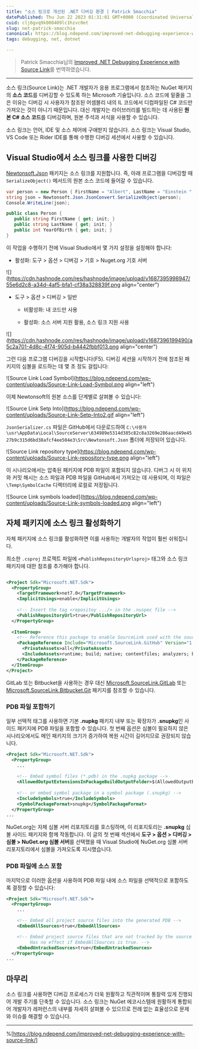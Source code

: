 ```yaml
---
title: "소스 링크로 개선된 .NET 디버깅 환경 | Patrick Smacchia"
datePublished: Thu Jun 22 2023 01:31:01 GMT+0000 (Coordinated Universal Time)
cuid: clj6gvq9k000409lc1hzvc0et
slug: net-patrick-smacchia
canonical: https://blog.ndepend.com/improved-net-debugging-experience-with-source-link/
tags: debugging, net, dotnet

---
```


> Patrick Smacchia님의 [Improved .NET Debugging Experience with Source Link](https://blog.ndepend.com/improved-net-debugging-experience-with-source-link/)를 번역하였습니다.

---

소스 링크(Source Link)는 .NET 개발자가 응용 프로그램에서 참조하는 NuGet 패키지의 **소스 코드**를 디버깅할 수 있도록 하는 Microsoft 기술입니다. 소스 코드에 밑줄을 그은 이유는 디버깅 시 사용자가 참조된 어셈블리 내의 IL 코드에서 디컴파일된 C# 코드만 가져오는 것이 아니기 때문입니다. 대신 개발자는 라이브러리를 빌드하는 데 사용된 **원본 C# 소스 코드**를 디버깅하며, 원본 주석과 서식을 사용할 수 있습니다.

소스 링크는 언어, IDE 및 소스 제어에 구애받지 않습니다. 소스 링크는 Visual Studio, VS Code 또는 Rider IDE를 통해 수행한 디버깅 세션에서 사용할 수 있습니다.

## Visual Studio에서 소스 링크를 사용한 디버깅

[Newtonsoft.Json](https://www.nuget.org/packages/Newtonsoft.Json/) 패키지는 소스 링크를 지원합니다. 즉, 아래 프로그램을 디버깅할 때 `SerializeObject()` 메서드의 원본 소스 코드에 들어갈 수 있습니다.

```csharp
var person = new Person { FirstName = "Albert", LastName = "Einstein ", YearOfBirth = 1879 };
string json = Newtonsoft.Json.JsonConvert.SerializeObject(person);
Console.WriteLine(json);

public class Person {
   public string FirstName { get; init; }
   public string LastName { get; init; }
   public int YearOfBirth { get; init; }
}
```

이 작업을 수행하기 전에 Visual Studio에서 몇 가지 설정을 설정해야 합니다:

* 활성화: 도구 &gt; 옵션 &gt; 디버깅 &gt; 기호 &gt; Nuget.org 기호 서버
    

![](https://cdn.hashnode.com/res/hashnode/image/upload/v1687395998947/55e6d2c8-a34d-4af5-bfa1-cf38a328839f.png align="center")

* 도구 &gt; 옵션 &gt; 디버깅 &gt; 일반
    
    * 비활성화: 내 코드만 사용
        
    * 활성화: 소스 서버 지원 활용, 소스 링크 지원 사용
        

![](https://cdn.hashnode.com/res/hashnode/image/upload/v1687396199490/a5c2a701-4d8c-4f74-905d-b4442fbbf013.png align="center")

그런 다음 프로그램 디버깅을 시작합니다(F5). 디버깅 세션을 시작하기 전에 참조된 패키지의 심볼을 로드하는 데 몇 초 정도 걸립니다:

![Source Link Load Symbol](https://blog.ndepend.com/wp-content/uploads/Source-Link-Load-Symbol.png align="left")

이제 Newtonsoft의 원본 소스를 단계별로 살펴볼 수 있습니다:

![Source Link Setp Into](https://blog.ndepend.com/wp-content/uploads/Source-Link-Setp-Into2.gif align="left")

`JsonSerializer.cs` 파일은 GitHub에서 다운로드하여 `C:\사용자\usr\AppData\Local\SourceServer\634989e5314d385c82c8a3269e286aacd49e4527b9c315d6bd38afcf4ee504e3\Src\Newtonsoft.Json` 폴더에 저장되어 있습니다.

![Source Link repository type](https://blog.ndepend.com/wp-content/uploads/Source-Link-repository-type.png align="left")

이 시나리오에서는 압축된 패키지에 PDB 파일이 포함되지 않습니다. 디버그 시 이 위치와 커밋 해시는 소스 파일과 PDB 파일을 GitHub에서 가져오는 데 사용되며, 이 파일은 `\Temp\SymbolCache` 디렉터리에 로컬로 저장됩니다.

![Source Link symbols loaded](https://blog.ndepend.com/wp-content/uploads/Source-Link-symbols-loaded.png align="left")

## 자체 패키지에 소스 링크 활성화하기

자체 패키지에 소스 링크를 활성화하면 이를 사용하는 개발자의 작업이 훨씬 쉬워집니다.

최소한 `.csproj` 프로젝트 파일에 `<PublishRepositoryUrlsproj>` 태그와 소스 링크 패키지에 대한 참조를 추가해야 합니다.

```xml

<Project Sdk="Microsoft.NET.Sdk">
  <PropertyGroup>
    <TargetFramework>net7.0</TargetFramework>
    <ImplicitUsings>enable</ImplicitUsings>
 
    <!-- Insert the tag <repositoy .../> in the .nuspec file -->
    <PublishRepositoryUrl>true</PublishRepositoryUrl>
  </PropertyGroup>
 
  <ItemGroup>
    <!-- Reference this package to enable SourceLink used with the source control GitHub -->
    <PackageReference Include="Microsoft.SourceLink.GitHub" Version="1.1.1">
      <PrivateAssets>all</PrivateAssets>
      <IncludeAssets>runtime; build; native; contentfiles; analyzers; buildtransitive</IncludeAssets>
    </PackageReference>
  </ItemGroup>
</Project>
```

GitLab 또는 Bitbucket을 사용하는 경우 대신 [Microsoft.SourceLink.GitLab](https://www.nuget.org/packages/Microsoft.SourceLink.GitLab) 또는 [Microsoft.SourceLink.Bitbucket.Git](https://www.nuget.org/packages/Microsoft.SourceLink.Bitbucket.Git) 패키지를 참조할 수 있습니다.

### PDB 파일 포함하기

일부 선택적 태그를 사용하면 기본 **.nupkg** 패키지 내부 또는 확장자가 **.snupkg**인 사이드 패키지에 PDB 파일을 포함할 수 있습니다. 첫 번째 옵션은 심볼이 필요하지 않은 시나리오에서도 메인 패키지의 크기가 증가하여 복원 시간이 길어지므로 권장되지 않습니다.

```xml
<Project Sdk="Microsoft.NET.Sdk">
  <PropertyGroup>
    ...
 
    <!-- Embed symbol files (*.pdb) in the .nupkg package -->
    <AllowedOutputExtensionsInPackageBuildOutputFolder>$(AllowedOutputExtensionsInPackageBuildOutputFolder);.pdb</AllowedOutputExtensionsInPackageBuildOutputFolder>
 
    <!-- or embed symbol package in a symbol package (.snupkg) -->
    <IncludeSymbols>true</IncludeSymbols>
    <SymbolPackageFormat>snupkg</SymbolPackageFormat>
  </PropertyGroup>
...
```

NuGet.org는 자체 심볼 서버 리포지토리를 호스팅하며, 이 리포지토리는 **.snupkg** 심볼 사이드 패키지와 함께 작동합니다. 이 글의 첫 번째 섹션에서 **도구 &gt; 옵션 &gt; 디버깅 &gt; 심볼 &gt; NuGet.org 심볼 서버**를 선택했을 때 Visual Studio에 NuGet.org 심볼 서버 리포지토리에서 심볼을 가져오도록 지시했습니다.

### PDB 파일에 소스 포함

마지막으로 이러한 옵션을 사용하여 PDB 파일 내에 소스 파일을 선택적으로 포함하도록 결정할 수 있습니다:

```xml
<Project Sdk="Microsoft.NET.Sdk">
  <PropertyGroup>
    ...

    <!-- Embed all project source files into the generated PDB -->
    <EmbedAllSources>true</EmbedAllSources>

    <!-- Embed project source files that are not tracked by the source control or imported from a source package to the generated PDB.
         Has no effect if EmbedAllSources is true. -->
    <EmbedUntrackedSources>true</EmbedUntrackedSources>
  </PropertyGroup>
...
```

## 마무리

소스 링크를 사용하면 디버깅 프로세스가 더욱 원활하고 직관적이며 통찰력 있게 진행되어 개발 주기를 단축할 수 있습니다. 소스 링크는 NuGet 에코시스템에 원활하게 통합되어 개발자가 레퍼런스의 내부를 자세히 살펴볼 수 있으므로 전례 없는 효율성으로 문제와 이슈를 해결할 수 있습니다.

---

%[https://blog.ndepend.com/improved-net-debugging-experience-with-source-link/]